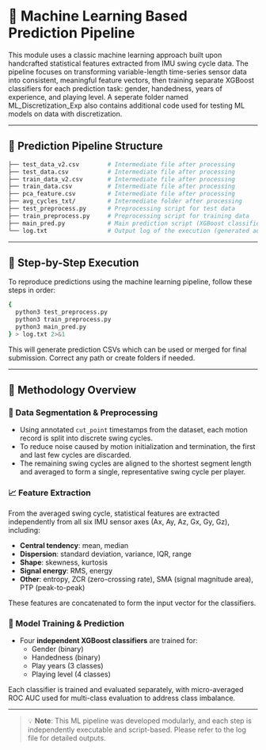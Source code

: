 # 🧠 Machine Learning Based Prediction Pipeline

This module uses a classic machine learning approach built upon handcrafted statistical features extracted from IMU swing cycle data. The pipeline focuses on transforming variable-length time-series sensor data into consistent, meaningful feature vectors, then training separate XGBoost classifiers for each prediction task: gender, handedness, years of experience, and playing level. A seperate folder named ML_Discretization_Exp also contains additional code used for testing ML models on data with discretization.

---

## 🔧 Prediction Pipeline Structure

```bash
├── test_data_v2.csv        # Intermediate file after processing 
├── test_data.csv           # Intermediate file after processing 
├── train_data_v2.csv       # Intermediate file after processing 
├── train_data.csv          # Intermediate file after processing 
├── pca_feature.csv         # Intermediate file after processing 
├── avg_cycles_txt/         # Intermediate folder after processing 
├── test_preprocess.py      # Preprocessing script for test data
├── train_preprocess.py     # Preprocessing script for training data
├── main_pred.py            # Main prediction script (XGBoost classifiers)
└── log.txt                 # Output log of the execution (generated automatically)
```

---

## 📌 Step-by-Step Execution

To reproduce predictions using the machine learning pipeline, follow these steps in order:

```bash
{
  python3 test_preprocess.py
  python3 train_preprocess.py
  python3 main_pred.py
} > log.txt 2>&1
```

This will generate prediction CSVs which can be used or merged for final submission. Correct any path or create folders if needed.

---

## 📘 Methodology Overview

### 🏓 Data Segmentation & Preprocessing

- Using annotated `cut_point` timestamps from the dataset, each motion record is split into discrete swing cycles.
- To reduce noise caused by motion initialization and termination, the first and last few cycles are discarded.
- The remaining swing cycles are aligned to the shortest segment length and averaged to form a single, representative swing cycle per player.

### 📈 Feature Extraction

From the averaged swing cycle, statistical features are extracted independently from all six IMU sensor axes (Ax, Ay, Az, Gx, Gy, Gz), including:

- **Central tendency**: mean, median  
- **Dispersion**: standard deviation, variance, IQR, range  
- **Shape**: skewness, kurtosis  
- **Signal energy**: RMS, energy  
- **Other**: entropy, ZCR (zero-crossing rate), SMA (signal magnitude area), PTP (peak-to-peak)

These features are concatenated to form the input vector for the classifiers.

### 🎯 Model Training & Prediction

- Four **independent XGBoost classifiers** are trained for:
  - Gender (binary)
  - Handedness (binary)
  - Play years (3 classes)
  - Playing level (4 classes)

Each classifier is trained and evaluated separately, with micro-averaged ROC AUC used for multi-class evaluation to address class imbalance.

---

> 💡 **Note**: This ML pipeline was developed modularly, and each step is independently executable and script-based. Please refer to the log file for detailed outputs.

